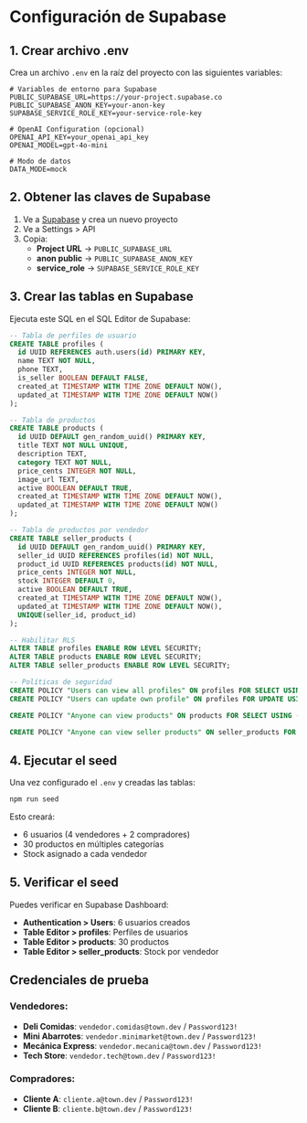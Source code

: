 # Configuración de Supabase

## 1. Crear archivo .env

Crea un archivo `.env` en la raíz del proyecto con las siguientes variables:

```env
# Variables de entorno para Supabase
PUBLIC_SUPABASE_URL=https://your-project.supabase.co
PUBLIC_SUPABASE_ANON_KEY=your-anon-key
SUPABASE_SERVICE_ROLE_KEY=your-service-role-key

# OpenAI Configuration (opcional)
OPENAI_API_KEY=your_openai_api_key
OPENAI_MODEL=gpt-4o-mini

# Modo de datos
DATA_MODE=mock
```

## 2. Obtener las claves de Supabase

1. Ve a [Supabase](https://supabase.com) y crea un nuevo proyecto
2. Ve a Settings > API
3. Copia:
   - **Project URL** → `PUBLIC_SUPABASE_URL`
   - **anon public** → `PUBLIC_SUPABASE_ANON_KEY`
   - **service_role** → `SUPABASE_SERVICE_ROLE_KEY`

## 3. Crear las tablas en Supabase

Ejecuta este SQL en el SQL Editor de Supabase:

```sql
-- Tabla de perfiles de usuario
CREATE TABLE profiles (
  id UUID REFERENCES auth.users(id) PRIMARY KEY,
  name TEXT NOT NULL,
  phone TEXT,
  is_seller BOOLEAN DEFAULT FALSE,
  created_at TIMESTAMP WITH TIME ZONE DEFAULT NOW(),
  updated_at TIMESTAMP WITH TIME ZONE DEFAULT NOW()
);

-- Tabla de productos
CREATE TABLE products (
  id UUID DEFAULT gen_random_uuid() PRIMARY KEY,
  title TEXT NOT NULL UNIQUE,
  description TEXT,
  category TEXT NOT NULL,
  price_cents INTEGER NOT NULL,
  image_url TEXT,
  active BOOLEAN DEFAULT TRUE,
  created_at TIMESTAMP WITH TIME ZONE DEFAULT NOW(),
  updated_at TIMESTAMP WITH TIME ZONE DEFAULT NOW()
);

-- Tabla de productos por vendedor
CREATE TABLE seller_products (
  id UUID DEFAULT gen_random_uuid() PRIMARY KEY,
  seller_id UUID REFERENCES profiles(id) NOT NULL,
  product_id UUID REFERENCES products(id) NOT NULL,
  price_cents INTEGER NOT NULL,
  stock INTEGER DEFAULT 0,
  active BOOLEAN DEFAULT TRUE,
  created_at TIMESTAMP WITH TIME ZONE DEFAULT NOW(),
  updated_at TIMESTAMP WITH TIME ZONE DEFAULT NOW(),
  UNIQUE(seller_id, product_id)
);

-- Habilitar RLS
ALTER TABLE profiles ENABLE ROW LEVEL SECURITY;
ALTER TABLE products ENABLE ROW LEVEL SECURITY;
ALTER TABLE seller_products ENABLE ROW LEVEL SECURITY;

-- Políticas de seguridad
CREATE POLICY "Users can view all profiles" ON profiles FOR SELECT USING (true);
CREATE POLICY "Users can update own profile" ON profiles FOR UPDATE USING (auth.uid() = id);

CREATE POLICY "Anyone can view products" ON products FOR SELECT USING (true);

CREATE POLICY "Anyone can view seller products" ON seller_products FOR SELECT USING (true);
```

## 4. Ejecutar el seed

Una vez configurado el `.env` y creadas las tablas:

```bash
npm run seed
```

Esto creará:
- 6 usuarios (4 vendedores + 2 compradores)
- 30 productos en múltiples categorías
- Stock asignado a cada vendedor

## 5. Verificar el seed

Puedes verificar en Supabase Dashboard:
- **Authentication > Users**: 6 usuarios creados
- **Table Editor > profiles**: Perfiles de usuarios
- **Table Editor > products**: 30 productos
- **Table Editor > seller_products**: Stock por vendedor

## Credenciales de prueba

### Vendedores:
- **Deli Comidas**: `vendedor.comidas@town.dev` / `Password123!`
- **Mini Abarrotes**: `vendedor.minimarket@town.dev` / `Password123!`
- **Mecánica Express**: `vendedor.mecanica@town.dev` / `Password123!`
- **Tech Store**: `vendedor.tech@town.dev` / `Password123!`

### Compradores:
- **Cliente A**: `cliente.a@town.dev` / `Password123!`
- **Cliente B**: `cliente.b@town.dev` / `Password123!`






